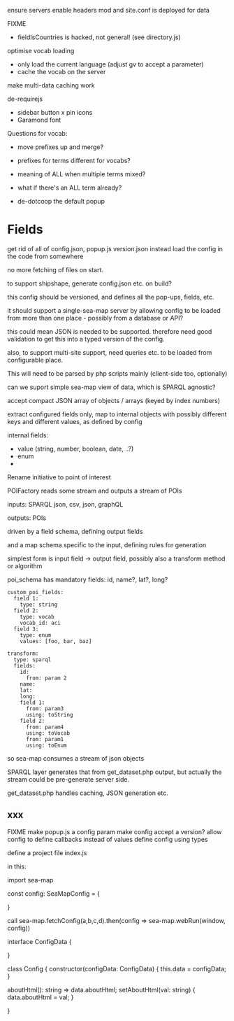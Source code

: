 ensure servers enable headers mod and site.conf is deployed for data

FIXME
- fieldIsCountries is hacked, not general! (see directory.js)

optimise vocab loading
- only load the current language (adjust gv to accept a parameter)
- cache the vocab on the server



make multi-data caching work

de-requirejs
- sidebar button
x pin icons
- Garamond font


Questions for vocab:
- move prefixes up and merge?
- prefixes for terms different for vocabs?
- meaning of ALL when multiple terms mixed?
- what if there's an ALL term already?


- de-dotcoop the default popup


# Fields

get rid of all of config.json, popup.js version.json
instead load the config in the code from somewhere

no more fetching of files on start.

to support shipshape, generate config.json etc. on build?

this config should be versioned, and defines all the pop-ups, fields, etc.

it should support a single-sea-map server by allowing config to be loaded from more than one place - possibly from a database or API?

this could mean JSON is needed to be supported. therefore need good
validation to get this into a typed version of the config.


also, to support multi-site support, need queries etc. to be loaded from configurable place. 

This will need to be parsed by php scripts mainly (client-side too, optionally)



can we suport simple sea-map view of data, which is SPARQL agnostic?

accept compact JSON array of objects / arrays (keyed by index numbers)

extract configured fields only, map to internal objects with possibly different keys and different values, as defined by config


internal fields:
- value (string, number, boolean, date, ..?)
- enum
- 

Rename initiative to point of interest

POIFactory reads some stream and outputs a stream of POIs

inputs: SPARQL json, csv, json, graphQL

outputs: POIs

driven by a field schema, defining output fields

and a map schema specific to the input, defining rules for generation

simplest form is input field -> output field, possibly also a transform method or algorithm

poi_schema has mandatory fields: id, name?, lat?, long?

```
custom_poi_fields:
  field 1:
    type: string
  field 2:
    type: vocab
	vocab_id: aci
  field 3:
    type: enum
	values: [foo, bar, baz]
	
transform:
  type: sparql
  fields: 
    id:
	  from: param 2
    name:
	lat:
	long:
	field 1:
	  from: param3
	  using: toString
	field 2:
	  from: param4
	  using: toVocab
	  from: param1
	  using: toEnum
```


so sea-map consumes a stream of json objects

SPARQL layer generates that from get_dataset.php output, but actually the stream could be pre-generate server side.

get_dataset.php handles caching, JSON generation etc.



## xxx


FIXME
make popup.js a config param
make config accept a version?
allow config to define callbacks instead of values
define config using types

define a project file index.js


in this:

import sea-map



const config: SeaMapConfig = {


}

call
sea-map.fetchConfig(a,b,c,d).then(config => sea-map.webRun(window, config))


interface ConfigData {

}


class Config {
   constructor(configData: ConfigData) {
      this.data = configData;
   }

   aboutHtml(): string => data.aboutHtml;
   setAboutHtml(val: string) { data.aboutHtml = val; }



}
